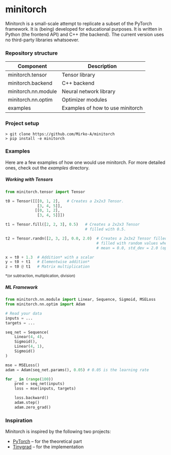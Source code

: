 # minitorch

Minitorch is a small-scale attempt to replicate a subset of the PyTorch framework. It is (being) developed for educational purposes. It is written in Python (the frontend API) and C++ (the backend). The current version uses no third-party libraries whatsoever.

### Repository structure

| Component            | Description                       |
| -------------------- | ----------------------------------|
| minitorch.tensor     | Tensor library                    |
| minitorch.backend    | C++ backend                       |
| minitorch.nn.module  | Neural network library            |
| minitorch.nn.optim   | Optimizer modules                 |
| examples             | Examples of how to use minitorch  |

### Project setup

```Console
> git clone https://github.com/Mirko-A/minitorch
> pip install -e minitorch
```

### Examples

Here are a few examples of how one would use minitorch. For more detailed ones, check out the *examples* directory.

##### Working with Tensors

```Python
from minitorch.tensor import Tensor

t0 = Tensor([[[0, 1, 2],   # Creates a 2x2x3 Tensor.
              [3, 4, 5]],
             [[0, 1, 2],
              [3, 4, 5]]])

t1 = Tensor.fill([2, 2, 3], 0.5)   # Creates a 2x2x3 Tensor 
                                   # filled with 0.5.

t2 = Tensor.randn([2, 3, 2], 0.0, 2.0)  # Creates a 2x3x2 Tensor filled with
                                        # filled with random values where 
                                        # mean = 0.0, std_dev = 2.0 (optional)

x = t0 + 1.3  # Addition* with a scalar
y = t0 + t1   # Elementwise addition*
z = t0 @ t1   # Matrix multiplication
```
<sup>*(or subtraction, multiplication, division)</sup>

##### ML Framework
```Python
from minitorch.nn.module import Linear, Sequence, Sigmoid, MSELoss
from minitorch.nn.optim import Adam

# Read your data
inputs = ...
targets = ...

seq_net = Sequence(
    Linear(4, 4),
    Sigmoid(),
    Linear(4, 1),
    Sigmoid()
)

mse = MSELoss()
adam = Adam(seq_net.params(), 0.05) # 0.05 is the learning rate

for _ in (range(100))
    pred = seq_net(inputs)
    loss = mse(inputs, targets)

    loss.backward()
    adam.step()
    adam.zero_grad()

```


### Inspiration

Minitorch is inspired by the following two projects:

- [PyTorch](https://github.com/pytorch/pytorch) – for the theoretical part
- [Tinygrad](https://github.com/tinygrad/tinygrad) – for the implementation